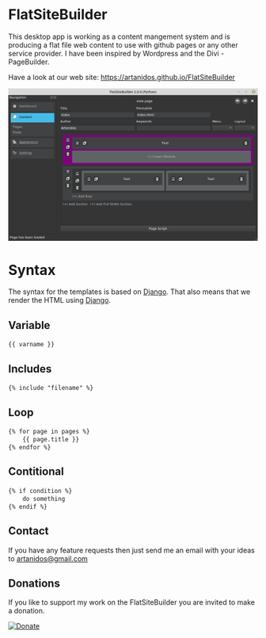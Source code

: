 # FlatSiteBuilder

This desktop app is working as a content mangement system and is producing a flat file web content to use with github pages or any other service provider.
I have been inspired by Wordpress and the Divi - PageBuilder.

Have a look at our web site: https://artanidos.github.io/FlatSiteBuilder

![](flatsitebuilder.png)

# Syntax
The syntax for the templates is based on [Django](https://www.djangoproject.com/start/). That also means that we render the HTML using [Django](https://www.djangoproject.com/start/).

## Variable
```
{{ varname }}
```

## Includes
```
{% include "filename" %}
```

## Loop
```
{% for page in pages %}
    {{ page.title }}
{% endfor %}
```

## Contitional
```
{% if condition %}
    do something
{% endif %}
```

## Contact
If you have any feature requests then just send me an email with your ideas to artanidos@gmail.com

## Donations
If you like to support my work on the FlatSiteBuilder you are invited to make a donation.

[![Donate](https://img.shields.io/badge/Donate-PayPal-green.svg)](https://paypal.me/artanidos)




